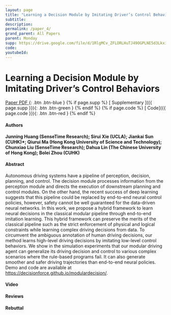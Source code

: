 ```yaml
---
layout: page
title: "Learning a Decision Module by Imitating Driver’s Control Behaviors"
subtitle: 
description:
permalink: /paper_4/
grand_parent: All Papers
parent: Monday
supp: https://drive.google.com/file/d/1RlgMCv_ZFLORLHuTJ49OGPLNE5d3Lkxi/view
code: 
youtubeId: 
---
```


# Learning a Decision Module by Imitating Driver’s Control Behaviors

[<i class="fa fa-file-text-o" aria-hidden="true"></i> Paper PDF ](https://drive.google.com/file/d/1KjsTtEKp5Sb80XtsgISc3C2s955Zwljd/view){: .btn .btn-blue } {% if page.supp %} [<i class="fa fa-file-text-o" aria-hidden="true"></i> Supplementary ]({{ page.supp }}){: .btn .btn-green } {% endif %} {% if page.code %} [<i class="fa fa-github" aria-hidden="true"></i> Code]({{ page.code }}){: .btn .btn-red }
{% endif %}

#### Authors
**Junning Huang (SenseTime Research); Sirui Xie (UCLA); Jiankai Sun (CUHK)*; Qiurui Ma (Hong Kong University of Science and Technology); Chunxiao Liu (SenseTime Research); Dahua Lin (The Chinese University of Hong Kong); Bolei Zhou (CUHK)**

#### Abstract
Autonomous driving systems have a pipeline of perception, decision, planning, and control. The decision module processes information from the perception module and directs the execution of downstream planning and control modules. On the other hand, the recent success of deep learning suggests that this pipeline could be replaced by end-to-end neural control policies, however, safety cannot be well guaranteed for the data-driven neural networks. In this work, we propose a hybrid framework to learn neural decisions in the classical modular pipeline through end-to-end imitation learning.  This hybrid framework can preserve the merits of the classical pipeline such as the strict enforcement of physical and logical constraints while learning complex driving decisions from data. To circumvent the ambiguous annotation of human driving decisions, our method learns high-level driving decisions by imitating low-level control behaviors. We show in the simulation experiments that our modular driving agent can generalize its driving decision and control to various complex scenarios where the rule-based programs fail. It can also generate smoother and safer driving trajectories than end-to-end neural policies. Demo and code are available at <a href="https://decisionforce.github.io/modulardecision/" target="_blank">https://decisionforce.github.io/modulardecision/</a>.

#### Video 

#### Reviews

#### Rebuttal
